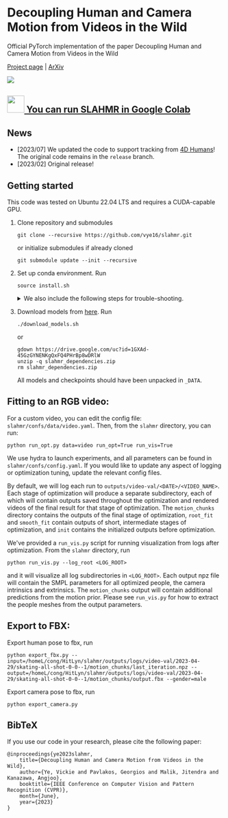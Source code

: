 # Decoupling Human and Camera Motion from Videos in the Wild

Official PyTorch implementation of the paper Decoupling Human and Camera Motion from Videos in the Wild

[Project page](https://vye16.github.io/slahmr/) | [ArXiv](https://arxiv.org/abs/2302.12827)

<img src="./teaser.png">

##  [<img src="https://i.imgur.com/QCojoJk.png" width="40"> You can run SLAHMR in Google Colab](https://colab.research.google.com/drive/1knzxW3XuxiaBH6hcwx01cs6DfA4azv5E?usp=sharing)

## News

- [2023/07] We updated the code to support tracking from [4D Humans](https://shubham-goel.github.io/4dhumans/)! The original code remains in the `release` branch.
- [2023/02] Original release!

## Getting started
This code was tested on Ubuntu 22.04 LTS and requires a CUDA-capable GPU.

1. Clone repository and submodules
    ```
    git clone --recursive https://github.com/vye16/slahmr.git
    ```
    or initialize submodules if already cloned
    ```
    git submodule update --init --recursive
    ```

2. Set up conda environment. Run
    ```
    source install.sh
    ```

    <details>
        <summary>We also include the following steps for trouble-shooting.</summary>

    * Create environment
        ```
        conda env create -f env.yaml
        conda activate slahmr
        ```
        We use PyTorch 1.13.0 with CUDA 11.7. Please modify according to your setup; we've tested successfully for PyTorch 1.11 as well.
        We've also included `env_build.yaml` to speed up installation using already-solved dependencies, though it might not be compatible with your CUDA driver.

    * Install PHALP
        ```
        pip install phalp[all]@git+https://github.com/brjathu/PHALP.git
        ```

    * Install current source repo
        ```
        pip install -e .
        ```

    * Install ViTPose
        ```
        pip install -v -e third-party/ViTPose
        ```

    * Install DROID-SLAM (will take a while)
        ```
        cd third-party/DROID-SLAM
        python setup.py install
        ```
    </details>

3. Download models from [here](https://drive.google.com/file/d/1GXAd-45GzGYNENKgQxFQ4PHrBp8wDRlW/view?usp=sharing). Run
    ```
    ./download_models.sh
    ```
    or
    ```
    gdown https://drive.google.com/uc?id=1GXAd-45GzGYNENKgQxFQ4PHrBp8wDRlW
    unzip -q slahmr_dependencies.zip
    rm slahmr_dependencies.zip
    ```

    All models and checkpoints should have been unpacked in `_DATA`.


## Fitting to an RGB video:
For a custom video, you can edit the config file: `slahmr/confs/data/video.yaml`.
Then, from the `slahmr` directory, you can run:
```
python run_opt.py data=video run_opt=True run_vis=True
```

We use hydra to launch experiments, and all parameters can be found in `slahmr/confs/config.yaml`.
If you would like to update any aspect of logging or optimization tuning, update the relevant config files.

By default, we will log each run to `outputs/video-val/<DATE>/<VIDEO_NAME>`.
Each stage of optimization will produce a separate subdirectory, each of which will contain outputs saved throughout the optimization
and rendered videos of the final result for that stage of optimization.
The `motion_chunks` directory contains the outputs of the final stage of optimization,
`root_fit` and `smooth_fit` contain outputs of short, intermediate stages of optimization,
and `init` contains the initialized outputs before optimization.

We've provided a `run_vis.py` script for running visualization from logs after optimization.
From the `slahmr` directory, run
```
python run_vis.py --log_root <LOG_ROOT>
```
and it will visualize all log subdirectories in `<LOG_ROOT>`.
Each output npz file will contain the SMPL parameters for all optimized people, the camera intrinsics and extrinsics.
The `motion_chunks` output will contain additional predictions from the motion prior.
Please see `run_vis.py` for how to extract the people meshes from the output parameters.


## Export to FBX:
Export human pose to fbx, run
```
python export_fbx.py --input=/homeL/cong/HitLyn/slahmr/outputs/logs/video-val/2023-04-29/skating-all-shot-0-0--1/motion_chunks/last_iteration.npz --output=/homeL/cong/HitLyn/slahmr/outputs/logs/video-val/2023-04-29/skating-all-shot-0-0--1/motion_chunks/output.fbx --gender=male
```
Export camera pose to fbx, run

```
python export_camera.py
```


## BibTeX

If you use our code in your research, please cite the following paper:
```
@inproceedings{ye2023slahmr,
    title={Decoupling Human and Camera Motion from Videos in the Wild},
    author={Ye, Vickie and Pavlakos, Georgios and Malik, Jitendra and Kanazawa, Angjoo},
    booktitle={IEEE Conference on Computer Vision and Pattern Recognition (CVPR)},
    month={June},
    year={2023}
}
